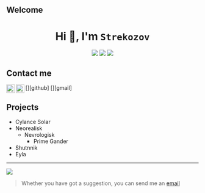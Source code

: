 ## Welcome

<div align="center">
  <h1>Hi 🤚, I'm <code>Strekozov</code></h1>
  <img src="https://img.shields.io/github/last-commit/strekozov/strekozov.github.io?color=blue&label=cylance&logo=gitlab&style=for-the-badge">
  <img src="https://img.shields.io/github/last-commit/andrea-exe/andrea-exe.github.io?color=red&label=neorealisk&logo=bitbucket&style=for-the-badge">
  <img src="https://img.shields.io/github/last-commit/strekozov/dotfiles?color=yellow&label=shutnnik&logo=git&logoColor=white&style=for-the-badge">
</div>

## Contact me

[<img align="left" alt="adi1090x | Github" width="22px" src="https://image.flaticon.com/icons/svg/733/733553.svg" />][github]
[<img align="left" alt="adi1090x | Email" width="22px" src="https://image.flaticon.com/icons/svg/732/732200.svg" />][gmail]


## Projects

- Cylance Solar
- Neorealisk
  - Nevrologisk
    - Prime Gander
- Shutnnik
- Eyla

---

![](https://i.postimg.cc/Y0RkGcMd/banner.jpg)

> Whether you have got a suggestion, you can send me an [email](mailto:strekozov@pm.me)

